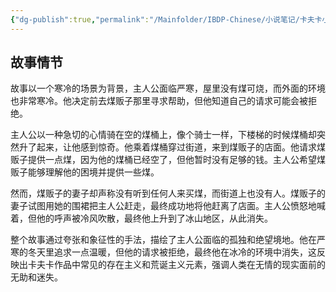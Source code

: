 ```yaml
---
{"dg-publish":true,"permalink":"/Mainfolder/IBDP-Chinese/小说笔记/卡夫卡小说/煤桶骑士/"}
---
```


## 故事情节
故事以一个寒冷的场景为背景，主人公面临严寒，屋里没有煤可烧，而外面的环境也非常寒冷。他决定前去煤贩子那里寻求帮助，但他知道自己的请求可能会被拒绝。

主人公以一种急切的心情骑在空的煤桶上，像个骑士一样，下楼梯的时候煤桶却突然升了起来，让他感到惊奇。他乘着煤桶穿过街道，来到煤贩子的店面。他请求煤贩子提供一点煤，因为他的煤桶已经空了，但他暂时没有足够的钱。主人公希望煤贩子能够理解他的困境并提供一些煤。

然而，煤贩子的妻子却声称没有听到任何人来买煤，而街道上也没有人。煤贩子的妻子试图用她的围裙把主人公赶走，最终成功地将他赶离了店面。主人公愤怒地喊着，但他的呼声被冷风吹散，最终他上升到了冰山地区，从此消失。

整个故事通过夸张和象征性的手法，描绘了主人公面临的孤独和绝望境地。他在严寒的冬天里追求一点温暖，但他的请求被拒绝，最终他在冰冷的环境中消失，这反映出卡夫卡作品中常见的存在主义和荒诞主义元素，强调人类在无情的现实面前的无助和迷失。